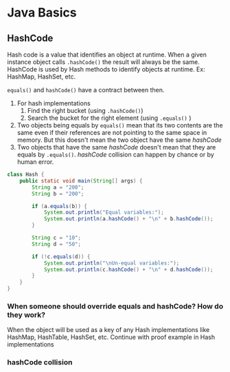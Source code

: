 # Java Basics

## HashCode

Hash code is a value that identifies an object at runtime. When a given instance object calls `.hashCode()` the result
will always be the same. HashCode is used by Hash methods to identify objects at runtime. Ex: HashMap, HashSet, etc.

`equals()` and `hashCode()` have a contract between then.

1. For hash implementations
    1. Find the right bucket (using `.hashCode()`)
    2. Search the bucket for the right element (using `.equals()` )
2. Two objects being equals by `equals()` mean that its two contents are the same even if their references are not
   pointing to the same space in memory. But this doesn't mean the two object have the same _hashCode_
3. Two objects that have the same _hashCode_ doesn't mean that they are equals by `.equals()`. _hashCode_ collision can
   happen by chance or by human error.

```java
class Hash {
    public static void main(String[] args) {
        String a = "200";
        String b = "200";

        if (a.equals(b)) {
            System.out.println("Equal variables:");
            System.out.println(a.hashCode() + "\n" + b.hashCode());
        }

        String c = "10";
        String d = "50";

        if (!c.equals(d)) {
            System.out.println("\nUn-equal variables:");
            System.out.println(c.hashCode() + "\n" + d.hashCode());
        }
    }
}
```

### When someone should override equals and hashCode? How do they work?

When the object will be used as a key of any Hash implementations like HashMap, HashTable, HashSet, etc.
Continue with proof example in Hash implementations

### hashCode collision
